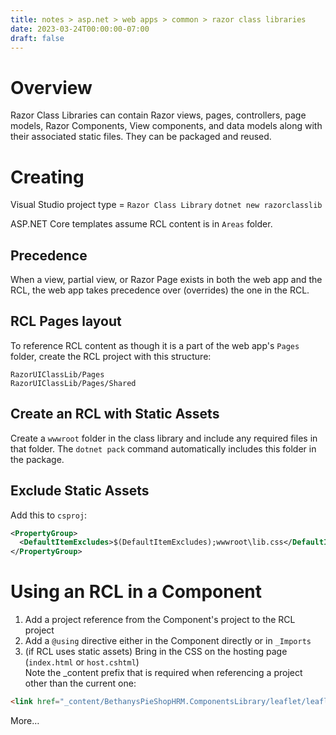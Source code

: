 ```yaml
---
title: notes > asp.net > web apps > common > razor class libraries
date: 2023-03-24T00:00:00-07:00
draft: false
---
```


# Overview
Razor Class Libraries can contain Razor views, pages, controllers, page models, Razor Components, View components, and data models along with their associated static files.  They can be packaged and reused.

# Creating
Visual Studio project type = `Razor Class Library`
`dotnet new razorclasslib`

ASP.NET Core templates assume RCL content is in `Areas` folder.

## Precedence
When a view, partial view, or Razor Page exists in both the web app and the RCL, the web app takes precedence over (overrides) the one in the RCL.

## RCL Pages layout
To reference RCL content as though it is a part of the web app's `Pages` folder, create the RCL project with this structure:
```
RazorUIClassLib/Pages
RazorUIClassLib/Pages/Shared
```

## Create an RCL with Static Assets
Create a `wwwroot` folder in the class library and include any required files in that folder.
The `dotnet pack` command automatically includes this folder in the package.

## Exclude Static Assets
Add this to `csproj`:
```xml
<PropertyGroup>
  <DefaultItemExcludes>$(DefaultItemExcludes);wwwroot\lib.css</DefaultItemExcludes>
</PropertyGroup>
```

# Using an RCL in a Component
1. Add a project reference from the Component's project to the RCL project
2. Add a `@using` directive either in the Component directly or in `_Imports`
3. (if RCL uses static assets) Bring in the CSS on the hosting page (`index.html` or `host.cshtml`)  
Note the _content prefix that is required when referencing a project other than the current one:
```html
<link href="_content/BethanysPieShopHRM.ComponentsLibrary/leaflet/leaflet.css" rel="stylesheet" />
```

More…
